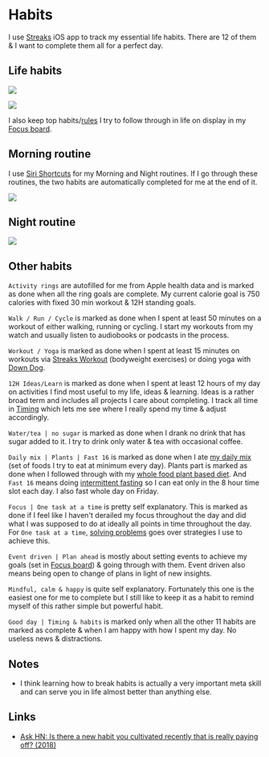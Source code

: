 # Habits

I use [Streaks](https://streaksapp.com) iOS app to track my essential life habits. There are 12 of them & I want to complete them all for a perfect day.

## Life habits

![](https://i.imgur.com/tIsTo5x.jpg)

![](https://i.imgur.com/JJvpzJ5.jpg)

I also keep top habits/[rules](rules.md) I try to follow through in life on display in my [Focus board](focusing.md).

## Morning routine

I use [Siri Shortcuts](https://github.com/nikitavoloboev/my-ios#shortcuts) for my Morning and Night routines. If I go through these routines, the two habits are automatically completed for me at the end of it.

![](https://i.imgur.com/oG09oxf.jpg)

## Night routine

![](https://i.imgur.com/XSTgUAt.jpg)

## Other habits

`Activity rings` are autofilled for me from Apple health data and is marked as done when all the ring goals are complete. My current calorie goal is 750 calories with fixed 30 min workout & 12H standing goals.

`Walk / Run / Cycle` is marked as done when I spent at least 50 minutes on a workout of either walking, running or cycling. I start my workouts from my watch and usually listen to audiobooks or podcasts in the process.

`Workout / Yoga` is marked as done when I spent at least 15 minutes on workouts via [Streaks Workout](https://streaksworkout.com) (bodyweight exercises) or doing yoga with [Down Dog](https://www.downdogapp.com).

`12H Ideas/Learn` is marked as done when I spent at least 12 hours of my day on activities I find most useful to my life, ideas & learning. Ideas is a rather broad term and includes all projects I care about completing. I track all time in [Timing](../macOS/apps/timing.md) which lets me see where I really spend my time & adjust accordingly.

`Water/tea | no sugar` is marked as done when I drank no drink that has sugar added to it. I try to drink only water & tea with occasional coffee.

`Daily mix | Plants | Fast 16` is marked as done when I ate [my daily mix](../health/nutrition/foods.md) (set of foods I try to eat at minimum every day). Plants part is marked as done when I followed through with my [whole food plant based diet](../health/nutrition/nutrition.md). And `Fast 16` means doing [intermittent fasting](../health/nutrition/fasting.md) so I can eat only in the 8 hour time slot each day. I also fast whole day on Friday.

`Focus | One task at a time` is pretty self explanatory. This is marked as done if I feel like I haven't derailed my focus throughout the day and did what I was supposed to do at ideally all points in time throughout the day. For `One task at a time`, [solving problems](../research/solving-problems.md) goes over strategies I use to achieve this.

`Event driven | Plan ahead` is mostly about setting events to achieve my goals (set in [Focus board](../focusing/focusing.md)) & going through with them. Event driven also means being open to change of plans in light of new insights.

`Mindful, calm & happy` is quite self explanatory. Fortunately this one is the easiest one for me to complete but I still like to keep it as a habit to remind myself of this rather simple but powerful habit.

`Good day | Timing & habits` is marked only when all the other 11 habits are marked as complete & when I am happy with how I spent my day. No useless news & distractions.

## Notes

- I think learning how to break habits is actually a very important meta skill and can serve you in life almost better than anything else.

## Links

- [Ask HN: Is there a new habit you cultivated recently that is really paying off? (2018)](https://news.ycombinator.com/item?id=17291127)
